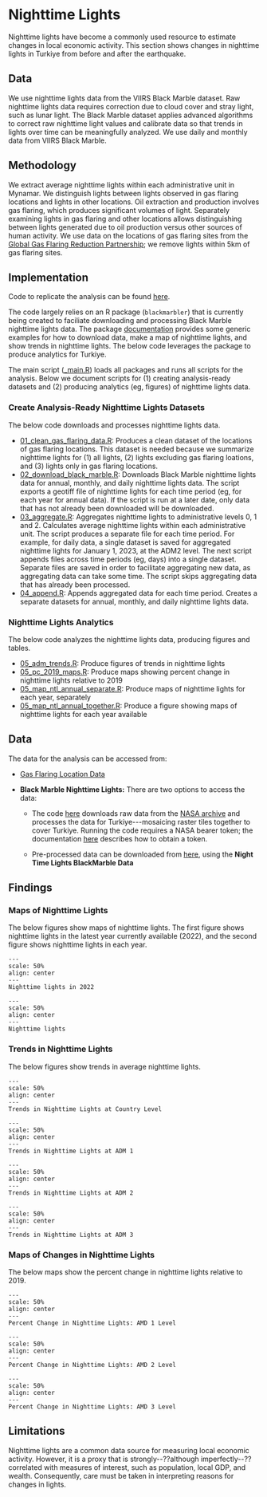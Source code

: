 # Nighttime Lights

Nighttime lights have become a commonly used resource to estimate changes in local economic activity. This section shows changes in nighttime lights in Turkiye from before and after the earthquake.

## Data

We use nighttime lights data from the VIIRS Black Marble dataset. Raw nighttime lights data requires correction due to cloud cover and stray light, such as lunar light. The Black Marble dataset applies advanced algorithms to correct raw nighttime light values and calibrate data so that trends in lights over time can be meaningfully analyzed. We use daily and monthly data from VIIRS Black Marble.

## Methodology

We extract average nighttime lights within each administrative unit in Mynamar. We distinguish lights between lights observed in gas flaring locations and lights in other locations. Oil extraction and production involves gas flaring, which produces significant volumes of light. Separately examining lights in gas flaring and other locations allows distinguishing between lights generated due to oil production versus other sources of human activity. We use data on the locations of gas flaring sites from the [Global Gas Flaring Reduction Partnership](https://www.worldbank.org/en/programs/gasflaringreduction); we remove lights within 5km of gas flaring sites.

## Implementation

Code to replicate the analysis can be found [here](https://github.com/datapartnership/myanmar-economic-monitor/tree/ntl/notebooks/nighttime-lights). 

The code largely relies on an R package (`blackmarbler`) that is currently being created to faciliate downloading and processing Black Marble nighttime lights data. The package [documentation](https://ramarty.github.io/blackmarbler/) provides some generic examples for how to download data, make a map of nighttime lights, and show trends in nighttime lights. The below code leverages the package to produce analytics for Turkiye. 

The main script ([_main.R](https://github.com/datapartnership/myanmar-economic-monitor/tree/main/notebooks/nighttime-lights/_main.R)) loads all packages and runs all scripts for the analysis. Below we document scripts for (1) creating analysis-ready datasets and (2) producing analytics (eg, figures) of nighttime lights data.

### Create Analysis-Ready Nighttime Lights Datasets

The below code downloads and processes nighttime lights data. 

* [01_clean_gas_flaring_data.R](https://github.com/datapartnership/myanmar-economic-monitor/tree/main/notebooks/nighttime-lights/01_clean_gas_flaring_data.R): Produces a clean dataset of the locations of gas flaring locations. This dataset is needed because we summarize nighttime lights for (1) all lights, (2) lights excluding gas flaring loations, and (3) lights only in gas flaring locations.
* [02_download_black_marble.R](https://github.com/datapartnership/myanmar-economic-monitor/tree/main/notebooks/nighttime-lights/02_download_black_marble.R): Downloads Black Marble nighttime lights data for annual, monthly, and daily nighttime lights data. The script exports a geotiff file of nighttime lights for each time period (eg, for each year for annual data). If the script is run at a later date, only data that has not already been downloaded will be downloaded.
* [03_aggregate.R](https://github.com/datapartnership/myanmar-economic-monitor/tree/main/notebooks/nighttime-lights/03_aggregate): Aggregates nighttime lights to administrative levels 0, 1 and 2. Calculates average nighttime lights within each administrative unit. The script produces a separate file for each time period. For example, for daily data, a single dataset is saved for aggregated nighttime lights for January 1, 2023, at the ADM2 level. The next script appends files across time periods (eg, days) into a single dataset. Separate files are saved in order to facilitate aggregating new data, as aggregating data can take some time. The script skips aggregating data that has already been processed.
* [04_append.R](https://github.com/datapartnership/myanmar-economic-monitor/tree/main/notebooks/nighttime-lights/04_append.R): Appends aggregated data for each time period. Creates a separate datasets for annual, monthly, and daily nighttime lights data.

### Nighttime Lights Analytics

The below code analyzes the nighttime lights data, producing figures and tables.

* [05_adm_trends.R](https://github.com/datapartnership/myanmar-economic-monitor/tree/main/notebooks/nighttime-lights/05_adm_trends.R): Produce figures of trends in nighttime lights
* [05_pc_2019_maps.R](https://github.com/datapartnership/myanmar-economic-monitor/tree/main/notebooks/nighttime-lights/05_pc_2019_maps.R): Produce maps showing percent change in nighttime lights relative to 2019
* [05_map_ntl_annual_separate.R](https://github.com/datapartnership/myanmar-economic-monitor/tree/main/notebooks/nighttime-lights/05_map_ntl_annual_separate.R): Produce maps of nighttime lights for each year, separately
* [05_map_ntl_annual_together.R](https://github.com/datapartnership/myanmar-economic-monitor/tree/main/notebooks/nighttime-lights/05_map_ntl_annual_together.R): Produce a figure showing maps of nighttime lights for each year available

## Data

The data for the analysis can be accessed from:

* [Gas Flaring Location Data](https://datacatalog.worldbank.org/search/dataset/0037743)

* __Black Marble Nighttime Lights:__ There are two options to access the data:

  * The code [here](https://github.com/datapartnership/myanmar-economic-monitor/tree/main/notebooks/nighttime-lights/02_download_black_marble.R) downloads raw data from the [NASA archive](https://ladsweb.modaps.eosdis.nasa.gov/missions-and-measurements/products/VNP46A3/) and processes the data for Turkiye---mosaicing raster tiles together to cover Turkiye. Running the code requires a NASA bearer token; the documentation [here](https://github.com/ramarty/blackmarbler) describes how to obtain a token.

  * Pre-processed data can be downloaded from [here](URL), using the __Night Time Lights BlackMarble Data__

## Findings

### Maps of Nighttime Lights

The below figures show maps of nighttime lights. The first figure shows nighttime lights in the latest year currently available (2022), and the second figure shows nighttime lights in each year.

```{figure} ../../reports/figures/ntl_bm_2022.png
---
scale: 50%
align: center
---
Nighttime lights in 2022
```

```{figure} ../../reports/figures/ntl_bm_allyears.png
---
scale: 50%
align: center
---
Nighttime lights
```

### Trends in Nighttime Lights

The below figures show trends in average nighttime lights.

```{figure} ../../reports/figures/ntl_trends_adm0.png
---
scale: 50%
align: center
---
Trends in Nighttime Lights at Country Level
```

```{figure} ../../reports/figures/ntl_trends_adm1.png
---
scale: 50%
align: center
---
Trends in Nighttime Lights at ADM 1
```

```{figure} ../../reports/figures/ntl_trends_adm2.png
---
scale: 50%
align: center
---
Trends in Nighttime Lights at ADM 2
```

```{figure} ../../reports/figures/ntl_trends_adm3.png
---
scale: 50%
align: center
---
Trends in Nighttime Lights at ADM 3
```

### Maps of Changes in Nighttime Lights

The below maps show the percent change in nighttime lights relative to 2019.

```{figure} ../../reports/figures/pc_2019_maps1.png
---
scale: 50%
align: center
---
Percent Change in Nighttime Lights: AMD 1 Level
```

```{figure} ../../reports/figures/pc_2019_maps2.png
---
scale: 50%
align: center
---
Percent Change in Nighttime Lights: AMD 2 Level
```

```{figure} ../../reports/figures/pc_2019_maps3.png
---
scale: 50%
align: center
---
Percent Change in Nighttime Lights: AMD 3 Level
```


## Limitations

Nighttime lights are a common data source for measuring local economic activity. However, it is a proxy that is strongly--??although imperfectly--??correlated with measures of interest, such as population, local GDP, and wealth. Consequently, care must be taken in interpreting reasons for changes in lights.


